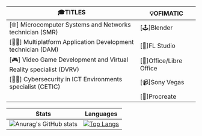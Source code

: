 | 🎓TITLES | 💡OFIMATIC |
| --- | --- |
| [🌐] Microcomputer Systems and Networks technician (SMR)| [🕹]Blender|
| [👨‍💻] Multiplatform Application Development technician (DAM)| [🎵]FL Studio|
| [🎮] Video Game Development and Virtual Reality specialist (DVRV)| [📄]Office/Libre Office|
| [🕵️‍♂️] Cybersecurity in ICT Environments specialist (CETIC)| [📹]Sony Vegas|
| |[🎨]Procreate|

|Stats| Languages|
| --- | --- |
|![Anurag's GitHub stats](https://github-readme-stats.vercel.app/api?username=DevEzro&show_icons=true&theme=cobalt)|[![Top Langs](https://github-readme-stats.vercel.app/api/top-langs/?username=DevEzro&layout=compact&count_private=true&theme=radical)](https://github.com/anuraghazra/github-readme-stats)|
<!--
**DevEzro/DevEzro** is a ✨ _special_ ✨ repository because its `README.md` (this file) appears on your GitHub profile.

Here are some ideas to get you started:

- 🔭 I’m currently working on ...
- 🌱 I’m currently learning ...
- 👯 I’m looking to collaborate on ...
- 🤔 I’m looking for help with ...
- 💬 Ask me about ...
- 📫 How to reach me: ...
- 😄 Pronouns: ...
- ⚡ Fun fact: ...
-->
